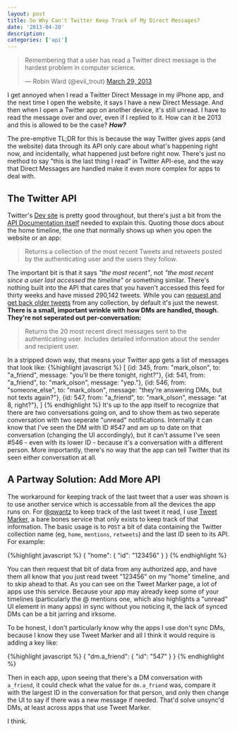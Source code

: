 ```yaml
---
layout: post
title: So Why Can't Twitter Keep Track of My Direct Messages?
date: '2013-04-20'
description:
categories: ['api']
---
```

<blockquote class="twitter-tweet" data-conversation="none"><p>Remembering that a user has read a Twitter direct message is the hardest problem in computer science.</p>&mdash; Robin Ward (@evil_trout) <a href="https://twitter.com/evil_trout/status/317528358751711232">March 29, 2013</a></blockquote>

I get annoyed when I read a Twitter Direct Message in my iPhone app, and the next time I open the website, it says I have a new Direct Message. And then when I open a Twitter app on another device, it's still unread. I have to read the message over and over, even if I replied to it. How can it be 2013 and this is allowed to be the case? <strong><em>How?</em></strong>

The pre-emptive TL;DR for this is because the way Twitter gives apps (and the website) data through its API only care about what's happening right now, and incidentally, what happened just before right now. There's just no method to say "this is the last thing I read" in Twitter API-ese, and the way that Direct Messages are handled make it even more complex for apps to deal with.

<!-- more -->

## The Twitter API

Twitter's <a href="https://dev.twitter.com/docs">Dev site</a> is pretty good throughout, but there's just a bit from the <a href="https://dev.twitter.com/docs/api/1.1">API Documentation itself</a> needed to explain this. Quoting those docs about the home timeline, the one that normally shows up when you open the website or an app:

<blockquote>Returns a collection of the most recent Tweets and retweets posted by the authenticating user and the users they follow.</blockquote>

The important bit is that it says <em>"the most recent"</em>, not <em>"the most recent since a user last accessed the timeline"</em> or something similar. There's nothing built into the API that cares that you haven't accessed this feed for thirty weeks and have missed 290,142 tweets. While you can <a href="https://dev.twitter.com/docs/working-with-timelines">request and get back older tweets</a> from any collection, by default it's just the newest. <strong>There is a small, important wrinkle with how DMs are handled, though. They're not seperated out per-conversation:</strong>

<blockquote>Returns the 20 most recent direct messages sent to the authenticating user. Includes detailed information about the sender and recipient user.</blockquote>

In a stripped down way, that means your Twitter app gets a list of messages that look like:
{%highlight javascript %}
	[
		{id: 345, from: "mark_olson", to: "a_friend", message: "you'll be there tonight, right?"},
		{id: 541, from: "a_friend", to: "mark_olson", message: "yep."},
		{id: 546, from: "someone_else", to: "mark_olson", message: "they're answering DMs, but not texts again?"},
		{id: 547, from: "a_friend", to: "mark_olson", message: "at 8, right?"},
	]
{% endhighlight %}
It's up to the app itself to recognize that there are two conversations going on, and to show them as two seperate conversation with two seperate "unread" notifications. Internally it can know that I've seen the DM with ID #547 and am up to date on that conversation (changing the UI accordingly), but it can't assume I've seen #546 - even with its lower ID - because it's a conversation with a different person. More importantly, there's no way that the app can tell Twitter that its seen either conversation at all.

## A Partway Solution: Add More API

The workaround for keeping track of the last tweet that a user was shown is to use another service which is accessable from all the devices the app runs on. For <a href="http://twitter.com/qwantz">@qwantz</a> to keep track of the last tweet it read, I use <a href="http://tweetmarker.net">Tweet Marker</a>, a bare bones service that only exists to keep track of that information. The basic usage is to `POST` a bit of data containing the Twitter collection name (eg, `home`, `mentions`, `retweets`) and the last ID seen to its API. For example:

{%highlight javascript %}
	{  "home":  {  "id": "123456"  }  }
{% endhighlight %}

You can then request that bit of data from any authorized app, and have them all know that you just read tweet "123456" on my "home" timeline, and to skip ahead to that. As you can see on the Tweet Marker page, a lot of apps use this service. Because your app may already keep some of your timelines (particularly the @ mentions one, which also highlights a "unread" UI element in many apps) in sync without you noticing it, the lack of synced DMs can be a bit jarring and irksome.

To be honest, I don't particularly know why the apps I use don't sync DMs, because I know they use Tweet Marker and all I think it would require is adding a key like:

{%highlight javascript %}
	{  "dm.a_friend":  {  "id": "547"  }  }
{% endhighlight %}

Then in each app, upon seeing that there's a DM conversation with `a_friend`, it could check what the value for `dm.a_friend` was, compare it with the largest ID in the conversation for that person, and only then change the UI to say if there was a new message if needed. That'd solve unsync'd DMs, at least across apps that use Tweet Marker.

I think.
